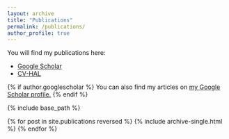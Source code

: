 ```yaml
---
layout: archive
title: "Publications"
permalink: /publications/
author_profile: true
---
```


You will find my publications here:
<ul>
<li> <a href="https://scholar.google.fr/citations?user=gyx2-dkAAAAJ">Google Scholar</a></li>
<li> <a href="https://cv.archives-ouvertes.fr/emmanuel-vazquez">CV-HAL</a></li>
</ul>

{% if author.googlescholar %}
  You can also find my articles on <u><a href="{{author.googlescholar}}">my Google Scholar profile</a>.</u>
{% endif %}

{% include base_path %}

{% for post in site.publications reversed %}
  {% include archive-single.html %}
{% endfor %}
